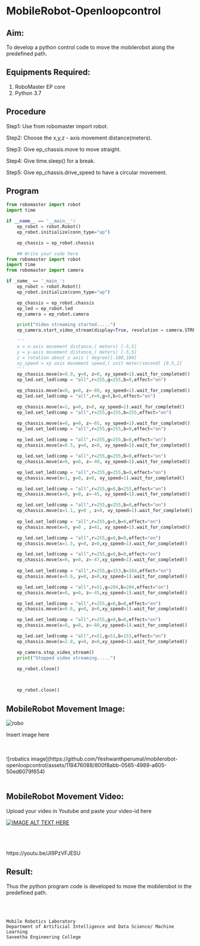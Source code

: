 # MobileRobot-Openloopcontrol

## Aim:

To develop a python control code to move the mobilerobot along the predefined path.

## Equipments Required:

1. RoboMaster EP core
2. Python 3.7

## Procedure

Step1: Use from robomaster import robot.

Step2: Choose the x,y,z - axis movement distance(meters).

Step3: Give ep_chassis.move to move straight.

Step4: Give time.sleep() for a break.

Step5: Give ep_chassis.drive_speed to have a circular movement.

## Program
```python
from robomaster import robot
import time

if __name__ == '__main__':
    ep_robot = robot.Robot()
    ep_robot.initialize(conn_type="ap")

    ep_chassis = ep_robot.chassis

    ## Write your code here
from robomaster import robot
import time
from robomaster import camera

if _name_ == '_main_':
    ep_robot = robot.Robot()
    ep_robot.initialize(conn_type="ap")

    ep_chassis = ep_robot.chassis
    ep_led = ep_robot.led
    ep_camera = ep_robot.camera

    print("Video streaming started.....")
    ep_camera.start_video_stream(display=True, resolution = camera.STREAM_360P)

    '''
    x = x-axis movement distance,( meters) [-5,5]
    y = y-axis movement distance,( meters) [-5,5]
    z = rotation about z axis ( degree)[-180,180]
    xy_speed = xy axis movement speed,( unit meter/second) [0.5,2]
    '''
    ep_chassis.move(x=0.9, y=0, z=0, xy_speed=1).wait_for_completed()
    ep_led.set_led(comp = "all",r=255,g=255,b=0,effect="on")

    ep_chassis.move(x=0, y=0, z=-80, xy_speed=1).wait_for_completed()
    ep_led.set_led(comp = "all",r=0,g=0,b=0,effect="on")

    ep_chassis.move(x=2, y=0, z=0, xy_speed=1).wait_for_completed()
    ep_led.set_led(comp = "all",r=255,g=255,b=255,effect="on")

    ep_chassis.move(x=0, y=0, z=-65, xy_speed=1).wait_for_completed()
    ep_led.set_led(comp = "all",r=255,g=255,b=0,effect="on")
    
    ep_led.set_led(comp = "all",r=255,g=255,b=0,effect="on")
    ep_chassis.move(x=0.5, y=0, z=0, xy_speed=1).wait_for_completed()

    ep_led.set_led(comp = "all",r=255,g=255,b=0,effect="on")
    ep_chassis.move(x=0, y=0, z=-40, xy_speed=1).wait_for_completed()

    ep_led.set_led(comp = "all",r=255,g=255,b=0,effect="on")
    ep_chassis.move(x=1, y=0, z=0, xy_speed=1).wait_for_completed()

    ep_led.set_led(comp = "all",r=255,g=0,b=255,effect="on")
    ep_chassis.move(x=0, y=0, z=-45, xy_speed=1).wait_for_completed()

    ep_led.set_led(comp = "all",r=255,g=255,b=0,effect="on")
    ep_chassis.move(x=1.1, y=0 , z=0, xy_speed=1).wait_for_completed()
 
    ep_led.set_led(comp = "all",r=255,g=0,b=0,effect="on")
    ep_chassis.move(x=0, y=0 , z=41, xy_speed=1).wait_for_completed()

    ep_led.set_led(comp = "all",r=255,g=0,b=0,effect="on")
    ep_chassis.move(x=1.5, y=0, z=0,xy_speed=1).wait_for_completed()

    ep_led.set_led(comp = "all",r=255,g=0,b=0,effect="on")
    ep_chassis.move(x=0, y=0, z=-47,xy_speed=1).wait_for_completed()
    
    ep_led.set_led(comp = "all",r=255,g=153,b=204,effect="on")
    ep_chassis.move(x=0.6, y=0, z=0,xy_speed=1).wait_for_completed()

    ep_led.set_led(comp = "all",r=51,g=204,b=204,effect="on")
    ep_chassis.move(x=0, y=0, z=-45,xy_speed=1).wait_for_completed()

    ep_led.set_led(comp = "all",r=255,g=0,b=0,effect="on")
    ep_chassis.move(x=0.6, y=0, z=0,xy_speed=1).wait_for_completed()

    ep_led.set_led(comp = "all",r=255,g=0,b=0,effect="on")
    ep_chassis.move(x=0, y=0, z=-80,xy_speed=1).wait_for_completed()

    ep_led.set_led(comp = "all",r=51,g=51,b=153,effect="on")      
    ep_chassis.move(x=2.8, y=0, z=0,xy_speed=1).wait_for_completed()

    ep_camera.stop_video_stream()
    print("Stopped video streaming.....")

    ep_robot.close()


    
    ep_robot.close()
```

## MobileRobot Movement Image:

![robo](./img/robomaster.png)

Insert image here


<br/>
<br/>![robatics image](https://github.com/Yeshwanthperumal/mobilerobot-openloopcontrol/assets/119476088/800f8abb-0565-4989-a605-50ed6079f654)

<br/>
<br/>

## MobileRobot Movement Video:

Upload your video in Youtube and paste your video-id here

[![IMAGE ALT TEXT HERE](https://img.youtube.com/vi/YOUTUBE_VIDEO_ID_HERE/0.jpg)](https://www.youtube.com/watch?v=YOUTUBE_VIDEO_ID_HERE)

<br/>
<br/>
<br/>https://youtu.be/JI9PzVFJESU
<br/>

## Result:

Thus the python program code is developed to move the mobilerobot in the predefined path.


<br/>
<br/>

```
Mobile Robotics Laboratory
Department of Artificial Intelligence and Data Science/ Machine Learning
Saveetha Engineering College
```
